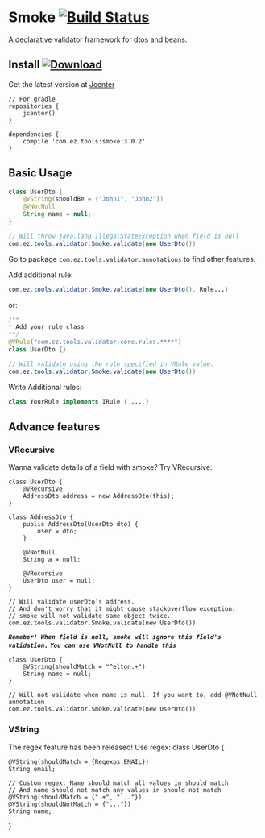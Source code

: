 # Smoke [![Build Status](https://travis-ci.org/EltonZhong/smoke.svg?branch=master)](https://travis-ci.org/EltonZhong/smoke)
A declarative validator framework for dtos and beans.

## Install [ ![Download](https://api.bintray.com/packages/ez/tools/smoke/images/download.svg) ](https://bintray.com/ez/tools/smoke/_latestVersion)
Get the latest version at [Jcenter](https://bintray.com/ez/tools/smoke/_latestVersion)
```grovvy
// For gradle
repositories {
    jcenter()
}

dependencies {
    compile 'com.ez.tools:smoke:3.0.2'
}
```

## Basic Usage
```java
class UserDto {
    @VString(shouldBe = {"John1", "John2"})
    @VNotNull
    String name = null;
}

// Will throw java.lang.IllegalStateException when field is null
com.ez.tools.validator.Smoke.validate(new UserDto())
```

Go to package `com.ez.tools.validator.annotations` to find other features.

Add additional rule:
```java
com.ez.tools.validator.Smoke.validate(new UserDto(), Rule...)
```
or:
```java
/**
* Add your rule class
**/
@VRule("com.ez.tools.validator.core.rules.****")
class UserDto {}

// Will validate using the rule specified in VRule value.
com.ez.tools.validator.Smoke.validate(new UserDto())
```

Write Additional rules:

```java
class YourRule implements IRule { ... }
```

## Advance features
### VRecursive
Wanna validate details of a field with smoke? Try VRecursive:
```
class UserDto {
    @VRecursive
    AddressDto address = new AddressDto(this);
}

class AddressDto {
    public AddressDto(UserDto dto) {
        user = dto;
    }

    @VNotNull
    String a = null;

    @VRecursive
    UserDto user = null;
}

// Will validate userDto's address.
// And don't worry that it might cause stackoverflow exception:
// smoke will not validate same object twice.
com.ez.tools.validator.Smoke.validate(new UserDto())
```

***`Remeber! When field is null, smoke will ignore this field's validation.`***
***`You can use VNotNull to handle this`***
```
class UserDto {
    @VString(shouldMatch = "^elton.+")
    String name = null;
}

// Will not validate when name is null. If you want to, add @VNotNull annotation
com.ez.tools.validator.Smoke.validate(new UserDto())
```

### VString
The regex feature has been released! Use regex:
class UserDto {

    @VString(shouldMatch = {Regexps.EMAIL})
    String email;

    // Custom regex: Name should match all values in should match
    // And name should not match any values in should not match
    @VString(shouldMatch = {".+", "..."})
    @VString(shouldNotMatch = {"..."})
    String name;
}